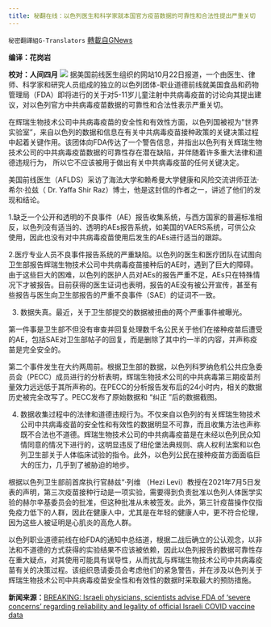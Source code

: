 ```yaml
---
title: 秘翻在线：以色列医生和科学家就本国官方疫苗数据的可靠性和合法性提出严重关切
---
```

`秘密翻譯組G-Translators` [轉載自GNews](https://gnews.org/zh-hans/1613986/)

**编译：花岗岩**

**校对：人间四月**
![](https://assets.gnews.org/wp-content/uploads/2021/10/Screenshot-2021-10-24-144633.jpg)
据美国前线医生组织的网站10月22日报道，一个由医生、律师、科学家和研究人员组成的独立的以色列团体-职业道德前线就美国食品和药物管理局（FDA）即将进行的关于对5-11岁儿童注射中共病毒疫苗的讨论向其提出建议，对以色列官方中共病毒疫苗数据的可靠性和合法性表示严重关切。

在辉瑞生物技术公司中共病毒疫苗的安全性和有效性方面，以色列国被视为“世界实验室”，来自以色列的数据和信息在有关中共病毒疫苗接种政策的关键决策过程中起着关键作用。该团体向FDA传达了一个警告信息，并指出以色列有关辉瑞生物技术公司的中共病毒疫苗数据的可靠性存在潜在缺陷，并伴随着许多重大法律和道德违规行为， 所以它不应该被用于做出有关中共病毒疫苗的任何关键决定。

美国前线医生（AFLDS）采访了海法大学和赖希曼大学健康和风险交流讲师亚法·希尔·拉兹（ Dr. Yaffa Shir Raz）博士，他是这封信的作者之一，讲述了他们的发现和结论。

1.缺乏一个公开和透明的不良事件（AE）报告收集系统，与西方国家的普遍标准相反，以色列没有适当的、透明的AEs报告系统，如美国的VAERS系统，可供公众使用，因此也没有对中共病毒疫苗使用后发生的AEs进行适当的跟踪。

2.医疗专业人员不良事件报告系统的严重缺陷。以色列的医生和医疗团队在试图向卫生部报告辉瑞生物技术公司中共病毒疫苗接种后的AE时，遇到了巨大的障碍。由于这些巨大的困难，以色列的医护人员对AEs的报告严重不足，AEs只在特殊情况下才被报告。目前获得的医生证词也表明，报告的AE没有被公开宣传，甚至有些报告与医生向卫生部报告的严重不良事件（SAE）的证词不一致。

3. 数据失真。最近，关于卫生部提交的数据被扭曲的两个严重事件被曝光。

第一件事是卫生部不但没有审查并回复处理数千名公民关于他们在接种疫苗后遭受的AE，包括SAE对卫生部帖子的回复，而是删除了其中约一半的内容，并声称疫苗是完全安全的。

第二个事件发生在大约两周前。根据卫生部的数据，以色列科罗纳危机公共应急委员会（PECC）成员进行的分析表明，辉瑞生物技术公司的中共病毒第三期疫苗剂量效力远远低于其所声称的。在PECC的分析报告发布后的24小时内，相关的数据历史被完全改写了。PECC发布了原始数据和 “纠正 ”后的数据截图。

4. 数据收集过程中的法律和道德违规行为。不仅来自以色列的有关辉瑞生物技术公司中共病毒疫苗的安全性和有效性的数据明显不可靠，而且收集方法也声称既不合法也不道德。辉瑞生物技术公司的中共病毒疫苗是在未经以色列民众知情同意的情况下进行的，这明显违反了纽伦堡法典规则、病人权利法案和以色列卫生部关于人体临床试验的指令。此外，以色列公民在接种疫苗方面面临巨大的压力，几乎到了被胁迫的地步。

根据以色列卫生部前首席执行官赫兹“·列维 （Hezi Levi）教授在2021年7月5日发表的声明，第三次疫苗接种行动是一项实验，需要得到负责批准以色列人体医学实验的赫尔辛基委员会的批准，但这种批准从未被签发。此外，第三针疫苗操作仅指免疫力低下的人群，因此在健康人中，尤其是在年轻的健康人中，更不符合伦理，因为这些人被证明是心肌炎的高危人群。

以色列职业道德前线在给FDA的通知中总结道，根据二战后确立的公认观念，以非法和不道德的方式获得的实验结果不应该被依赖，因此以色列报告的数据可靠性存在重大疑点，对其使用可能具有误导性，从而扰乱与辉瑞生物技术公司中共病毒疫苗有关的决策过程。该组织恳请委员会考虑他们的紧急警告，并在涉及以色列关于辉瑞生物技术公司中共病毒疫苗安全性和有效性的数据时采取最大的预防措施。

**新闻来源：**[BREAKING: Israeli physicians, scientists advise FDA of ‘severe concerns’ regarding reliability and legality of official Israeli COVID vaccine data](https://americasfrontlinedoctors.org/2/frontlinenews/breaking-israeli-physicians-scientists-advise-fda-of-severe-concerns-regarding-reliability-and-legality-of-official-israeli-covid-vaccine-data/)
